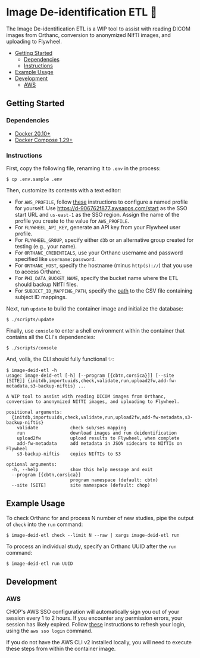 # Image De-identification ETL 📸

The Image De-identification ETL is a WIP tool to assist with reading DICOM images from Orthanc, conversion to anonymized NIfTI images, and uploading to Flywheel.

- [Getting Started](#getting-started)
  - [Dependencies](#dependencies)
  - [Instructions](#instructions)
- [Example Usage](#example-usage)
- [Development](#development)
  - [AWS](#aws)

## Getting Started

### Dependencies

- [Docker 20.10+](https://docs.docker.com/engine/install/)
- [Docker Compose 1.29+](https://docs.docker.com/compose/install/)

### Instructions

First, copy the following file, renaming it to `.env` in the process:

```console
$ cp .env.sample .env
```

Then, customize its contents with a text editor:

- For `AWS_PROFILE`, follow [these](https://docs.aws.amazon.com/cli/latest/userguide/cli-configure-sso.html#sso-configure-profile) instructions to configure a named profile for yourself. Use https://d-906762f877.awsapps.com/start as the SSO start URL and `us-east-1` as the SSO region. Assign the name of the profile you create to the value for `AWS_PROFILE`.
- For `FLYWHEEL_API_KEY`, generate an API key from your Flywheel user profile.
- For `FLYWHEEL_GROUP`, specify either `d3b` or an alternative group created for testing (e.g., your name).
- For `ORTHANC_CREDENTIALS`, use your Orthanc username and password specified like `username:password`.
- For `ORTHANC_HOST`, specify the hostname (minus `http(s)://`) that you use to access Orthanc.
- For `PHI_DATA_BUCKET_NAME`, specify the bucket name where the ETL should backup NIfTI files.
- For `SUBJECT_ID_MAPPING_PATH`, specify the [path](https://pandas.pydata.org/docs/reference/api/pandas.read_csv.html) to the CSV file containing subject ID mappings.

Next, run `update` to build the container image and initialize the database:

```console
$ ./scripts/update
```

Finally, use `console` to enter a shell environment within the container that contains all the CLI's dependencies:

```console
$ ./scripts/console
```

And, voilà, the CLI should fully functional ✨:

```console
$ image-deid-etl -h
usage: image-deid-etl [-h] [--program [{cbtn,corsica}]] [--site [SITE]] {initdb,importuuids,check,validate,run,upload2fw,add-fw-metadata,s3-backup-niftis} ...

A WIP tool to assist with reading DICOM images from Orthanc, conversion to anonymized NIfTI images, and uploading to Flywheel.

positional arguments:
  {initdb,importuuids,check,validate,run,upload2fw,add-fw-metadata,s3-backup-niftis}
    validate            check sub/ses mapping
    run                 download images and run deidentification
    upload2fw           upload results to Flywheel, when complete
    add-fw-metadata     add metadata in JSON sidecars to NIfTIs on Flywheel
    s3-backup-niftis    copies NIfTIs to S3

optional arguments:
  -h, --help            show this help message and exit
  --program [{cbtn,corsica}]
                        program namespace (default: cbtn)
  --site [SITE]         site namespace (default: chop)
```

## Example Usage

To check Orthanc for and process N number of new studies, pipe the output of `check` into the `run` command:

```console
$ image-deid-etl check --limit N --raw | xargs image-deid-etl run
```

To process an individual study, specify an Orthanc UUID after the `run` command:

```console
$ image-deid-etl run UUID
```

## Development

### AWS

CHOP's AWS SSO configuration will automatically sign you out of your session every 1 to 2 hours. If you encounter any permission errors, your session has likely expired. Follow [these](https://docs.aws.amazon.com/cli/latest/userguide/cli-configure-sso.html#sso-using-profile) instructions to refresh your login, using the `aws sso login` command.

If you do not have the AWS CLI v2 installed locally, you will need to execute these steps from within the container image.
